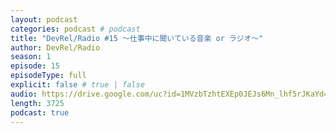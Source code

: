 ```yaml
---
layout: podcast
categories: podcast # podcast
title: "DevRel/Radio #15 〜仕事中に聞いている音楽 or ラジオ〜"
author: DevRel/Radio
season: 1
episode: 15
episodeType: full
explicit: false # true | false
audio: https://drive.google.com/uc?id=1MVzbTzhtEXEp0JEJs6Mn_lhf5rJKaYd4
length: 3725
podcast: true
---
```

